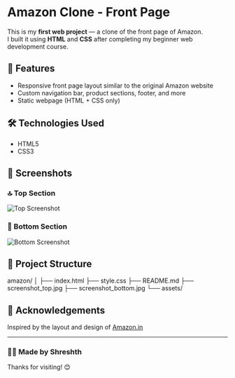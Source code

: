 # Amazon Clone - Front Page

This is my **first web project** — a clone of the front page of Amazon.  
I built it using **HTML** and **CSS** after completing my beginner web development course.

## 🚀 Features

- Responsive front page layout similar to the original Amazon website
- Custom navigation bar, product sections, footer, and more
- Static webpage (HTML + CSS only)

## 🛠️ Technologies Used

- HTML5
- CSS3

## 📸 Screenshots

### 🔝 Top Section
![Top Screenshot](./screenshot_top.jpg)

### 🔻 Bottom Section
![Bottom Screenshot](./screenshot_bottom.jpg)

## 📁 Project Structure

amazon/
│
├── index.html
├── style.css
├── README.md
├── screenshot_top.jpg
├── screenshot_bottom.jpg
└── assets/


## 🙌 Acknowledgements

Inspired by the layout and design of [Amazon.in](https://www.amazon.in/)

---

 ### 👨‍💻 Made by **Shreshth**

 
Thanks for visiting! 😊
